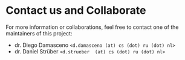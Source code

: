 # Contact us and Collaborate

For more information or collaborations, feel free to contact one of the maintainers of this project:

* dr. Diego Damasceno `<d.damasceno (at) cs (dot) ru (dot) nl>`
* dr. Daniel Strüber  `<d.strueber  (at) cs (dot) ru (dot) nl>`


